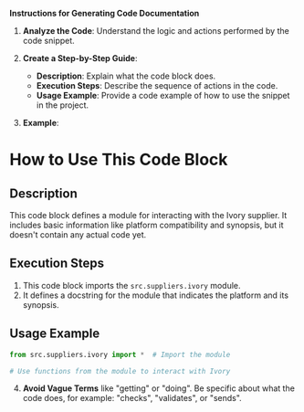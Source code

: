**Instructions for Generating Code Documentation**

1. **Analyze the Code**: Understand the logic and actions performed by the code snippet.

2. **Create a Step-by-Step Guide**:
    - **Description**: Explain what the code block does.
    - **Execution Steps**: Describe the sequence of actions in the code.
    - **Usage Example**: Provide a code example of how to use the snippet in the project.

3. **Example**:

How to Use This Code Block
=========================================================================================

Description
-------------------------
This code block defines a module for interacting with the Ivory supplier. It includes basic information like platform compatibility and synopsis, but it doesn't contain any actual code yet.

Execution Steps
-------------------------
1. This code block imports the `src.suppliers.ivory` module.
2. It defines a docstring for the module that indicates the platform and its synopsis.

Usage Example
-------------------------

```python
from src.suppliers.ivory import *  # Import the module

# Use functions from the module to interact with Ivory
```

4. **Avoid Vague Terms** like "getting" or "doing". Be specific about what the code does, for example: "checks", "validates", or "sends".